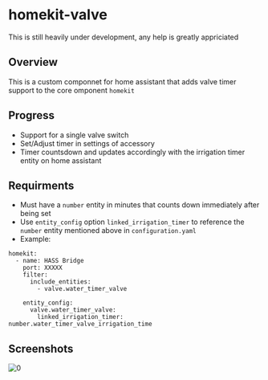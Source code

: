 # homekit-valve
This is still heavily under development, any help is greatly appriciated

## Overview
This is a custom componnet for home assistant that adds valve timer support to the core omponent `homekit`

## Progress
- Support for a single valve switch
- Set/Adjust timer in settings of accessory
- Timer countsdown and updates accordingly with the irrigation timer entity on home assistant

## Requirments
- Must have a `number` entity in minutes that counts down immediately after being set
- Use `entity_config` option `linked_irrigation_timer` to reference the `number` entity mentioned above in `configuration.yaml`
- Example:
```
homekit:
  - name: HASS Bridge
    port: XXXXX
    filter:
      include_entities:
        - valve.water_timer_valve
        
    entity_config:
      valve.water_timer_valve:
        linked_irrigation_timer: number.water_timer_valve_irrigation_time

```

## Screenshots
![0](https://github.com/f-perna/homekit-valve/assets/113391793/90f75162-4c01-4db2-8804-951e4151969d)
